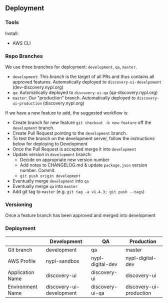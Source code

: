 ## Deployment

### Tools

Install:

- AWS CLI

### Repo Branches

We use three branches for deployment: `development`, `qa`, `master`.

- `development`: This branch is the target of all PRs and thus contains all approved features. Automatically deployed to `discovery-ui-develpoment` (dev-discovery.nypl.org)
- `qa`: Automatically deployed to `discovery-ui-qa` (qa-discovery.nypl.org)
- `master`: Our "production" branch. Automatically deployed to `discovery-ui-production` (discovery.nypl.org)

If we have a new feature to add, the suggested workflow is:

- Create branch for new feature `git checkout -b new-feature` off the `development` branch.
- Create Pull Request pointing to the `development` branch.
- To test the branch on the development server, follow the instructions below for deploying to Development
- Once the Pull Request is accepted merge it into `development`
- Update version in `development` branch:
  - Decide on appropriate new version number
  - Add notes to CHANGELOG.md & update `package.json` version number. Commit.
  - `git push origin development`
- Eventually merge `development` into `qa`
- Eventually merge `qa` into `master`
- Add git tag to `master` (e.g. `git tag -a v1.4.3; git push --tags`)

### Versioning

Once a feature branch has been approved and merged into development

### Deployment

|                  | Development              | QA               | Production              |
| ---------------- | ------------------------ | ---------------- | ----------------------- |
| Git branch       | development              | qa               | master                  |
| AWS Profile      | nypl-sandbox             | nypl-digital-dev | nypl-digital-dev        |
| Application Name | discovery-ui             | discovery-ui     | discovery-ui            |
| Environment Name | discovery-ui-development | discovery-ui-qa  | discovery-ui-production |
